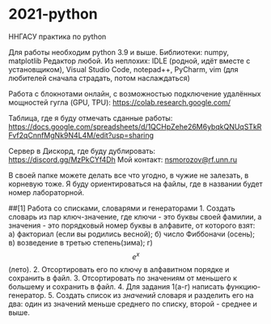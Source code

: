 # 2021-python
ННГАСУ практика по python

Для работы необходим python 3.9 и выше.
Библиотеки: numpy, matplotlib
Редактор любой. Из неплохих: IDLE (родной, идёт вместе с установщиком), Visual Studio Code, notepad++, PyCharm, vim (для любителей сначала страдать, потом наслаждаться)

Работа с блокнотами онлайн, с возможностью подключение удалённых мощностей гугла (GPU, TPU): https://colab.research.google.com/

Таблица, где я буду отмечать сданные работы: https://docs.google.com/spreadsheets/d/1QCHpZehe26M6ybqkQNUqSTkRFvf2qCnnfMgNk9N4L4M/edit?usp=sharing

Сервер в Дискорд, где буду дублировать: https://discord.gg/MzPkCYf4Dh
Мой контакт: nsmorozov@rf.unn.ru

В своей папке можете делать все что угодно, в чужие не залезать, в корневую тоже. Я буду ориентироваться на файлы, где в названии будет номер лабораторной.

##[1] Работа со списками, словарями и генераторами
	1. Создать словарь из пар ключ-значение, где ключи - это буквы своей фамилии, а значения - это порядковый номер буквы в алфавите, от которого взят:
			а) факториал (если вы родились весной);
			б) число Фиббоначи (осень);
			в) возведение в третью степень(зима);
			г) $$e^x$$ (лето).
	2. Отсортировать его по ключу в алфавитном порядке и сохранить в файл.
	3. Отсортировать по значениям от меньшего к большему и сохранить в файл.
	4. Для задания 1(а-г) написать функцию-генератор.
	5. Создать список из _значений_ словаря и разделить его на два: один из значений меньше среднего по списку, второй - среднее и выше.

